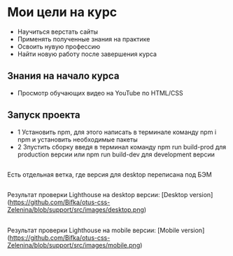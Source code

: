 # Мои цели на курс
- Научиться верстать сайты 
- Применять полученные знания на практике
- Освоить нувую профессию
- Найти новую работу после завершения курса

## Знания на начало курса
- Просмотр обучающих видео на YouTube по HTML/CSS

## Запуск проекта
- 1 Установить npm, для этого написать в терминале команду npm i npm и установить необходимые пакеты
- 2  Зпустить сборку введя в терминал команду npm run build-prod для production версии или npm run build-dev для development версии

##
Есть отдельная ветка, где версия для desktop переписана под БЭМ

##
Результат проверки Lighthouse на desktop версии:
[Desktop version] (https://github.com/Bifka/otus-css-Zelenina/blob/support/src/images/desktop.png)

## 
Результат проверки Lighthouse на mobile версии:
[Mobile version] (https://github.com/Bifka/otus-css-Zelenina/blob/support/src/images/mobile.png)